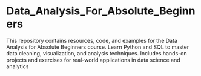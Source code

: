 # Data_Analysis_For_Absolute_Beginners
This repository contains resources, code, and examples for the Data Analysis for Absolute Beginners course. Learn Python and SQL to master data cleaning, visualization, and analysis techniques. Includes hands-on projects and exercises for real-world applications in data science and analytics
